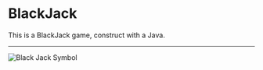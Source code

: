 # BlackJack
This is a BlackJack game, construct with a Java. 
<hr>
<img src='https://img.icons8.com/?size=100&id=Avx0ZfIyuJe4&format=png&color=000000' alt="Black Jack Symbol" style="aling-item: left;">
